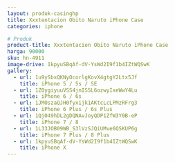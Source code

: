 ```yaml
---
layout: produk-casinghp
title: Xxxtentacion Obito Naruto iPhone Case
categories: iphone

# Produk
product-title: Xxxtentacion Obito Naruto iPhone Case
harga: 90000
sku: hn-4911
image-drive: 1kpyuSBqAf-dV-YsWd2I9f1b4IZtWQSwK
gallery:
  - url: 1u9ySbxQKNyOcorlgKovX4gtgY2Ltx5Jf
    title: iPhone 5 / 5s / SE
  - url: 1Z0ygiyuuVSS4jnIS5L6ozwyIxeWwY4Lu
    title: iPhone 6 / 6s
  - url: 1JMOszaQJH0fyxijk1AKtcLcLPMzRFrg3
    title: iPhone 6 Plus / 6s Plus
  - url: 1Qj049hDL2gDQNAvJoyQDP1ZfW3Y0B-eP
    title: iPhone 7 / 8
  - url: 1L33JOB09WB_S3lVzSJQiUMve6QSKUP6g
    title: iPhone 7 Plus / 8 Plus
  - url: 1kpyuSBqAf-dV-YsWd2I9f1b4IZtWQSwK
    title: iPhone X
---
```

